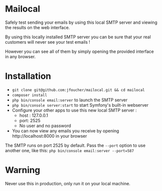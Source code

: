 # Mailocal

Safely test sending your emails by using this local SMTP server and viewing the results on the web interface.

By using this locally installed SMTP server you can be sure that your real customers will never see your test emails !

However you can see all of them by simply opening the provided interface in any browser.

# Installation

- `git clone git@github.com:jfoucher/mailocal.git && cd mailocal`
- `composer install`
- `php bin/console email:server` to launch the SMTP server
- `php bin/console server:start` to start Symfony's built-in webserver
- Configure your other apps to use this new local SMTP server : 
  - host : 127.0.0.1
  - port: 2525
  - No user and no password
- You can now view any emails you receive by opening http://localhost:8000 in your browser

The SMTP runs on port 2525 by default. Pass the `--port` option to use another one, like this: `php bin/console email:server --port=587`
  
# Warning

Never use this in production, only run it on your local machine.
